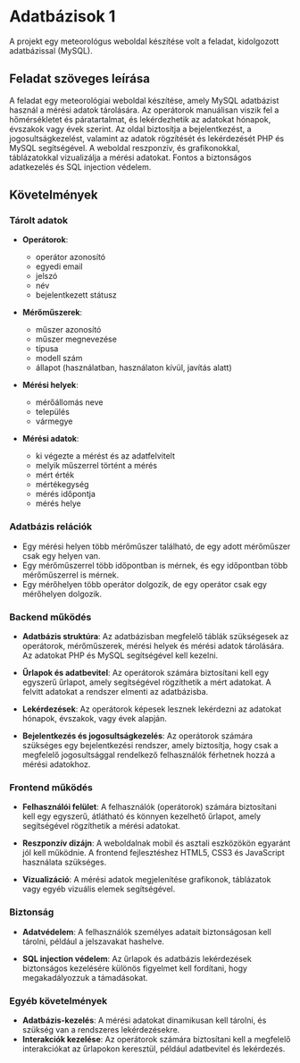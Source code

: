 # Adatbázisok 1

A projekt egy meteorológus weboldal készítése volt a feladat, kidolgozott adatbázissal (MySQL).

## Feladat szöveges leírása

A feladat egy meteorológiai weboldal készítése, amely MySQL adatbázist használ a mérési adatok tárolására. Az operátorok manuálisan viszik fel a hőmérsékletet és páratartalmat, és lekérdezhetik az adatokat hónapok, évszakok vagy évek szerint. Az oldal biztosítja a bejelentkezést, a jogosultságkezelést, valamint az adatok rögzítését és lekérdezését PHP és MySQL segítségével. A weboldal reszponzív, és grafikonokkal, táblázatokkal vizualizálja a mérési adatokat. Fontos a biztonságos adatkezelés és SQL injection védelem.

## Követelmények

### Tárolt adatok
- **Operátorok**:
  - operátor azonosító
  - egyedi email
  - jelszó
  - név
  - bejelentkezett státusz

- **Mérőműszerek**:
  - műszer azonosító
  - műszer megnevezése
  - típusa
  - modell szám
  - állapot (használatban, használaton kívül, javítás alatt)

- **Mérési helyek**:
  - mérőállomás neve
  - település
  - vármegye

- **Mérési adatok**:
  - ki végezte a mérést és az adatfelvitelt
  - melyik műszerrel történt a mérés
  - mért érték
  - mértékegység
  - mérés időpontja
  - mérés helye

### Adatbázis relációk
- Egy mérési helyen több mérőműszer található, de egy adott mérőműszer csak egy helyen van.
- Egy mérőműszerrel több időpontban is mérnek, és egy időpontban több mérőműszerrel is mérnek.
- Egy mérőhelyen több operátor dolgozik, de egy operátor csak egy mérőhelyen dolgozik.

### Backend működés
- **Adatbázis struktúra**: Az adatbázisban megfelelő táblák szükségesek az operátorok, mérőműszerek, mérési helyek és mérési adatok tárolására. Az adatokat PHP és MySQL segítségével kell kezelni.
  
- **Űrlapok és adatbevitel**: Az operátorok számára biztosítani kell egy egyszerű űrlapot, amely segítségével rögzíthetik a mért adatokat. A felvitt adatokat a rendszer elmenti az adatbázisba.

- **Lekérdezések**: Az operátorok képesek lesznek lekérdezni az adatokat hónapok, évszakok, vagy évek alapján.

- **Bejelentkezés és jogosultságkezelés**: Az operátorok számára szükséges egy bejelentkezési rendszer, amely biztosítja, hogy csak a megfelelő jogosultsággal rendelkező felhasználók férhetnek hozzá a mérési adatokhoz.

### Frontend működés
- **Felhasználói felület**: A felhasználók (operátorok) számára biztosítani kell egy egyszerű, átlátható és könnyen kezelhető űrlapot, amely segítségével rögzíthetik a mérési adatokat.
  
- **Reszponzív dizájn**: A weboldalnak mobil és asztali eszközökön egyaránt jól kell működnie. A frontend fejlesztéshez HTML5, CSS3 és JavaScript használata szükséges.

- **Vizualizáció**: A mérési adatok megjelenítése grafikonok, táblázatok vagy egyéb vizuális elemek segítségével.

### Biztonság
- **Adatvédelem**: A felhasználók személyes adatait biztonságosan kell tárolni, például a jelszavakat hashelve.
  
- **SQL injection védelem**: Az űrlapok és adatbázis lekérdezések biztonságos kezelésére különös figyelmet kell fordítani, hogy megakadályozzuk a támadásokat.

### Egyéb követelmények
- **Adatbázis-kezelés**: A mérési adatokat dinamikusan kell tárolni, és szükség van a rendszeres lekérdezésekre.
- **Interakciók kezelése**: Az operátorok számára biztosítani kell a megfelelő interakciókat az űrlapokon keresztül, például adatbevitel és lekérdezés.
